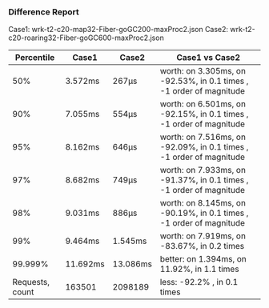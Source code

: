 ### Difference Report
Case1: wrk-t2-c20-map32-Fiber-goGC200-maxProc2.json
Case2: wrk-t2-c20-roaring32-Fiber-goGC600-maxProc2.json

|Percentile|Case1|Case2|Case1 vs Case2|
|---|---|---|---|
|50%|3.572ms|267µs|worth: on 3.305ms, on -92.53%, in 0.1 times , -1 order of magnitude|
|90%|7.055ms|554µs|worth: on 6.501ms, on -92.15%, in 0.1 times , -1 order of magnitude|
|95%|8.162ms|646µs|worth: on 7.516ms, on -92.09%, in 0.1 times , -1 order of magnitude|
|97%|8.682ms|749µs|worth: on 7.933ms, on -91.37%, in 0.1 times , -1 order of magnitude|
|98%|9.031ms|886µs|worth: on 8.145ms, on -90.19%, in 0.1 times , -1 order of magnitude|
|99%|9.464ms|1.545ms|worth: on 7.919ms, on -83.67%, in 0.2 times |
|99.999%|11.692ms|13.086ms|better: on 1.394ms, on 11.92%, in 1.1 times |
|Requests, count|163501|2098189|less: -92.2% , in 0.1 times |
